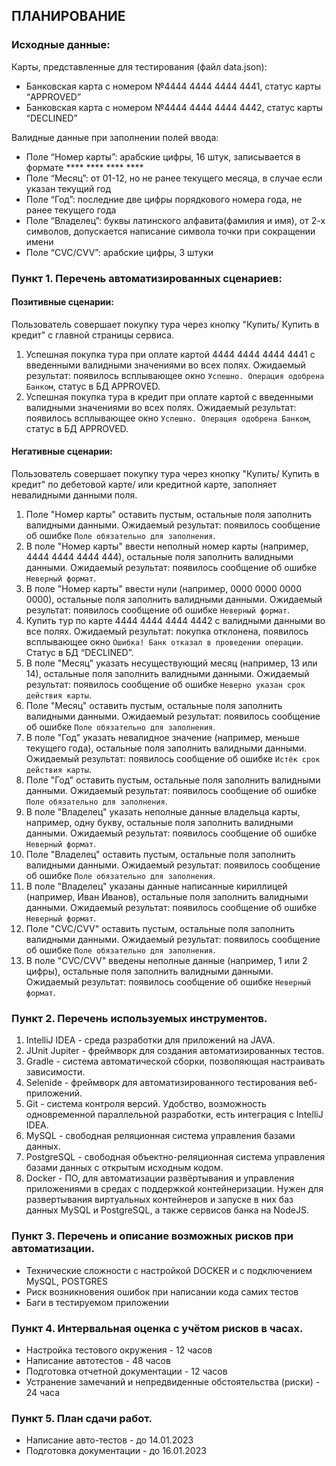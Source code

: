   ## ПЛАНИРОВАНИЕ

### Исходные данные:

Карты, представленные для тестирования (файл data.json):
* Банковская карта с номером №4444 4444 4444 4441, статус карты “APPROVED”
* Банковская карта с номером №4444 4444 4444 4442, статус карты “DECLINED”

Валидные данные при заполнении полей ввода:
* Поле “Номер карты”: арабские цифры, 16 штук, записывается в формате **** **** **** ****
* Поле “Месяц”: от 01-12, но не ранее текущего месяца, в случае если указан текущий год
* Поле “Год”: последние две цифры порядкового номера года, не ранее текущего года
* Поле “Владелец”: буквы латинского алфавита(фамилия и имя), от 2-х символов, допускается написание символа точки при сокращении имени
* Поле “CVC/CVV”: арабские цифры, 3 штуки

### Пункт 1. Перечень автоматизированных сценариев:

#### Позитивные сценарии:

Пользователь совершает покупку тура через кнопку "Купить/ Купить в кредит" с главной страницы сервиса.

1. Успешная покупка тура при оплате картой 4444 4444 4444 4441 с введенными валидными значениями во всех полях. Ожидаемый результат: появилось всплывающее окно `Успешно. Операция одобрена Банком`, статус в БД APPROVED.
2. Успешная покупка тура в кредит при оплате картой с введенными валидными значениями во всех полях. Ожидаемый результат: появилось всплывающее окно `Успешно. Операция одобрена Банком`, статус в БД APPROVED.

#### Негативные сценарии:

Пользователь совершает покупку тура через кнопку "Купить/ Купить в кредит" по дебетовой карте/ или кредитной карте, заполняет невалидными данными поля.

1. Поле "Номер карты" оставить пустым, остальные поля заполнить валидными данными. Ожидаемый результат: появилось сообщение об ошибке `Поле обязательно для заполнения`.
2. В поле "Номер карты" ввести неполный номер карты (например, 4444 4444 4444 444), остальные поля заполнить валидными данными. Ожидаемый результат: появилось сообщение об ошибке `Неверный формат`.
3. В поле "Номер карты" ввести нули (например, 0000 0000 0000 0000), остальные поля заполнить валидными данными. Ожидаемый результат: появилось сообщение об ошибке `Неверный формат`.
4. Купить тур по карте 4444 4444 4444 4442 с валидными данными во все полях. Ожидаемый результат: покупка отклонена, появилось всплывающее окно `Ошибка! Банк отказал в проведении операции`. Cтатус в БД “DECLINED”.
5. В поле "Месяц" указать несуществующий месяц (например, 13 или 14), остальные поля заполнить валидными данными. Ожидаемый результат: появилось сообщение об ошибке `Неверно указан срок действия карты`.
6. Поле "Месяц" оставить пустым, остальные поля заполнить валидными данными. Ожидаемый результат: появилось сообщение об ошибке `Поле обязательно для заполнения`.
7. В поле "Год" указать невалидное значение (например, меньше текущего года), остальные поля заполнить валидными данными. Ожидаемый результат: появилось сообщение об ошибке `Истёк срок действия карты`.
8. Поле "Год" оставить пустым, остальные поля заполнить валидными данными. Ожидаемый результат: появилось сообщение об ошибке `Поле обязательно для заполнения`.
9. В поле "Владелец" указать неполные данные владельца карты, например, одну букву, остальные поля заполнить валидными данными. Ожидаемый результат: появилось сообщение об ошибке `Неверный формат`.
10. Поле "Владелец" оставить пустым, остальные поля заполнить валидными данными. Ожидаемый результат: появилось сообщение об ошибке `Поле обязательно для заполнения`.
11. В поле "Владелец" указаны данные написанные кириллицей (например, Иван Иванов), остальные поля заполнить валидными данными. Ожидаемый результат: появилось сообщение об ошибке `Неверный формат`.
12. Поле "CVC/CVV" оставить пустым, остальные поля заполнить валидными данными. Ожидаемый результат: появилось сообщение об ошибке `Поле обязательно для заполнения`.
13. В поле "CVC/CVV" введены неполные данные (например, 1 или 2 цифры), остальные поля заполнить валидными данными. Ожидаемый результат: появилось сообщение об ошибке `Неверный формат`.

### Пункт 2. Перечень используемых инструментов.

1. IntelliJ IDEA - среда разработки для приложений на JAVA.
3. JUnit Jupiter - фреймворк для создания автоматизированных тестов.
4. Gradle - система автоматической сборки, позволяющая настраивать зависимости.
5. Selenide - фреймворк для автоматизированного тестирования веб-приложений.
6. Git - система контроля версий. Удобство, возможность одновременной параллельной разработки, есть интеграция с IntelliJ IDEA.
7. MySQL - свободная реляционная система управления базами данных.
8. PostgreSQL - свободная объектно-реляционная система управления базами данных с открытым исходным кодом.
9. Docker - ПО, для автоматизации развёртывания и управления приложениями в средах с поддержкой контейнеризации. Нужен для развертывания виртуальных контейнеров и запуске в них баз данных MySQL и PostgreSQL, а также сервисов банка на NodeJS.

### Пункт 3. Перечень и описание возможных рисков при автоматизации.

* Технические сложности с настройкой DOCKER и с подключением MySQL, POSTGRES
* Риск возникновения ошибок при написании кода самих тестов
* Баги в тестируемом приложении

### Пункт 4. Интервальная оценка с учётом рисков в часах.
* Настройка тестового окружения - 12 часов 
* Написание автотестов - 48 часов  
* Подготовка отчетной документации - 12 часов   
* Устранение замечаний и непредвиденные обстоятельства (риски) - 24 часа   

### Пункт 5. План сдачи работ.
* Написание авто-тестов - до 14.01.2023   
* Подготовка документации - до 16.01.2023 
